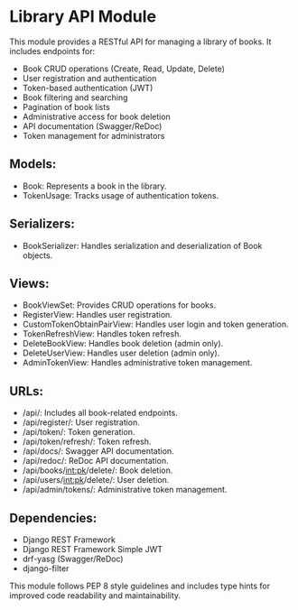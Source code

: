 # Library API Module

This module provides a RESTful API for managing a library of books.
It includes endpoints for:

- Book CRUD operations (Create, Read, Update, Delete)
- User registration and authentication
- Token-based authentication (JWT)
- Book filtering and searching
- Pagination of book lists
- Administrative access for book deletion
- API documentation (Swagger/ReDoc)
- Token management for administrators

## Models:

- Book: Represents a book in the library.
- TokenUsage: Tracks usage of authentication tokens.

## Serializers:

- BookSerializer: Handles serialization and deserialization of Book objects.

## Views:

- BookViewSet: Provides CRUD operations for books.
- RegisterView: Handles user registration.
- CustomTokenObtainPairView: Handles user login and token generation.
- TokenRefreshView: Handles token refresh.
- DeleteBookView: Handles book deletion (admin only).
- DeleteUserView: Handles user deletion (admin only).
- AdminTokenView: Handles administrative token management.

## URLs:

- /api/: Includes all book-related endpoints.
- /api/register/: User registration.
- /api/token/: Token generation.
- /api/token/refresh/: Token refresh.
- /api/docs/: Swagger API documentation.
- /api/redoc/: ReDoc API documentation.
- /api/books/<int:pk>/delete/: Book deletion.
- /api/users/<int:pk>/delete/: User deletion.
- /api/admin/tokens/: Administrative token management.

## Dependencies:

- Django REST Framework
- Django REST Framework Simple JWT
- drf-yasg (Swagger/ReDoc)
- django-filter

This module follows PEP 8 style guidelines and includes type hints for improved code readability and maintainability.